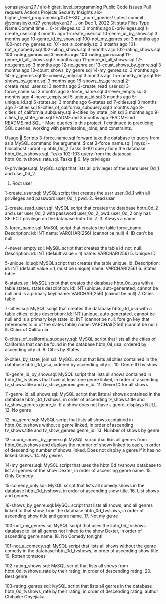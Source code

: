 
yonasleykun27
/
alx-higher_level_programming
Public
Code
Issues
Pull requests
Actions
Projects
Security
Insights
alx-higher_level_programming/0x0E-SQL_more_queries/
Latest commit
@yonasleykun27
yonasleykun27
…
on Dec 1, 2022
Git stats
Files
Type
Name
Commit time
. .
0-privileges.sql
3 months ago
0-privileges.sql
1-create_user.sql
3 months ago
1-create_user.sql
10-genre_id_by_show.sql
3 months ago
10-genre_id_by_show.sql
100-not_my_genres.sql
3 months ago
100-not_my_genres.sql
101-not_a_comedy.sql
3 months ago
101-not_a_comedy.sql
102-rating_shows.sql
3 months ago
102-rating_shows.sql
103-rating_genres.sql
3 months ago
103-rating_genres.sql
11-genre_id_all_shows.sql
3 months ago
11-genre_id_all_shows.sql
12-no_genre.sql
3 months ago
12-no_genre.sql
13-count_shows_by_genre.sql
3 months ago
13-count_shows_by_genre.sql
14-my_genres.sql
3 months ago
14-my_genres.sql
15-comedy_only.sql
3 months ago
15-comedy_only.sql
16-shows_by_genre.sql
3 months ago
16-shows_by_genre.sql
2-create_read_user.sql
3 months ago
2-create_read_user.sql
3-force_name.sql
3 months ago
3-force_name.sql
4-never_empty.sql
3 months ago
4-never_empty.sql
5-unique_id.sql
3 months ago
5-unique_id.sql
6-states.sql
3 months ago
6-states.sql
7-cities.sql
3 months ago
7-cities.sql
8-cities_of_california_subquery.sql
3 months ago
8-cities_of_california_subquery.sql
9-cities_by_state_join.sql
3 months ago
9-cities_by_state_join.sql
README.md
3 months ago
README.md
README.md
SQL - More queries
In this project, I continued to practicing SQL queries, working with permissoins, joins, and constraints.

Usage 🐬
Scripts 3-force_name.sql forward take the database to query from as a MySQL command line argument.
$ cat 3-force_name.sql | mysql -hlocalhost -uroot -p hbtn_0d_2
Tasks 3-101 query from the database hbtn_0d_tvshows.sql.
Tasks 102-103 query from the database hbtn_0d_tvshows_rate.sql.
Tasks 📃
0. My privileges!

0-privileges.sql: MySQL script that lists all privileges of the users user_0d_1 and user_0d_2.
1. Root user

1-create_user.sql: MySQL script that creates the user user_0d_1 with all privileges and password user_0d_1_pwd.
2. Read user

2-create_read_user.sql: MySQL script that creates the database hbtn_0d_2 and user user_0d_2 with password user_0d_2_pwd.
user_0d_2 only has SELECT privilege on the database hbtn_0d_2.
3. Always a name

3-force_name.sql: MySQL script that creates the table force_name.
Description:
id: INT
name: VARCHAR(256) (cannot be null)
4. ID can't be null

4-never_empty.sql: MySQL script that creates the table id_not_null.
Description:
id: INT (default value = 1)
name: VARCHAR(256)
5. Unique ID

5-unique_id.sql: MySQL script that creates the table unique_id.
Description:
id: INT (default value = 1, must be unique)
name: VARCHAR(256)
6. States table

6-states.sql: MySQL script that creates the database hbtn_0d_usa with a table states.
states description:
id: INT (unique, auto-generated, cannot be null and is a primary key)
name: VARCHAR(256) (cannot be null)
7. Cities table

7-cities.sql: MySQL script that creates the database hbtn_0d_usa with a table cities.
cities description:
id: INT (unique, auto-generated, cannot be null and is a primary key)
state_id: INT (cannot be null, foreign key that references to id of the states table)
name: VARCHAR(256) (cannot be null)
8. Cities of California

8-cities_of_california_subquery.sql: MySQL script that lists all the cities of California that can be found in the database hbtn_0d_usa, ordered by ascending city id.
9. Cities by States

9-cities_by_state_join.sql: MySQL script that lists all cities contained in the database hbtn_0d_usa, ordered by ascending city id.
10. Genre ID by show

10-genre_id_by_show.sql: MySQL script that lists all shows contained in hbtn_0d_tvshows that have at least one genre linked, in order of ascending tv_shows.title and tv_show_genres.genre_id.
11. Genre ID for all shows

11-genre_id_all_shows.sql: MySQL script that lists all shows contained in the database hbtn_0d_tvshows, in order of ascending tv_shows.title and tv_show_genres.genre_id.
If a show does not have a genre, displays NULL.
12. No genre

12-no_genre.sql: MySQL script that lists all shows contained in hbtn_0d_tvshows without a genre linked, in order of ascending tv_shows.title and tv_show_genres.genre_id.
13. Number of shows by genre

13-count_shows_by_genre.sql: MySQL script that lists all genres from hbtn_0d_tvshows and displays the number of shows linked to each, in order of descending number of shows linked.
Does not display a genre if it has no linked shows.
14. My genres

14-my_genres.sql: MySQL script that uses the hbtn_0d_tvshows database to list all genres of the show Dexter, in order of ascending genre name.
15. Only Comedy

15-comedy_only.sql: MySQL script that lists all comedy shows in the database hbtn_0d_tvshows, in order of ascending show title.
16. List shows and genres

16-shows_by_genre.sql: MySQL script that lists all shows, and all genres linked to that show, from the database hbtn_0d_tvshows, in order of ascending show title and genre name.
17. Not my genre

100-not_my_genres.sql MySQL script that uses the hbtn_0d_tvshows database to list all genres not linked to the show Dexter, in order of ascending genre name.
18. No Comedy tonight!

101-not_a_comedy.sql: MySQL script that lists all shows without the genre comedy in the database hbtn_0d_tvshows, in order of ascending show title.
19. Rotten tomatoes

102-rating_shows.sql: MySQL script that lists all shows from hbtn_0d_tvshows_rate by their rating, in order of descending rating.
20. Best genre

103-rating_genres.sql: MySQL script that lists all genres in the database hbtn_0d_tvshows_rate by their rating, in order of descending rating.
author
Chibuike Onyejiaka
